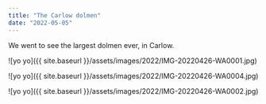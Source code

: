 ```yaml
---
title: "The Carlow dolmen"
date: "2022-05-05"
---
```


We went to see the largest dolmen ever, in Carlow.

![yo yo]({{ site.baseurl }}/assets/images/2022/IMG-20220426-WA0001.jpg)

![yo yo]({{ site.baseurl }}/assets/images/2022/IMG-20220426-WA0004.jpg)

![yo yo]({{ site.baseurl }}/assets/images/2022/IMG-20220426-WA0002.jpg)
